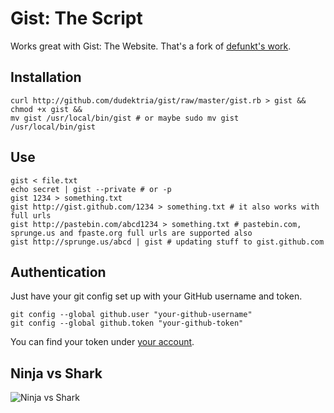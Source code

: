 Gist: The Script
================

Works great with Gist: The Website. That's a fork of [defunkt's work][1].

[1]: http://github.com/defunkt/gist

Installation
------------

    curl http://github.com/dudektria/gist/raw/master/gist.rb > gist &&
    chmod +x gist &&
    mv gist /usr/local/bin/gist # or maybe sudo mv gist /usr/local/bin/gist

Use
---

    gist < file.txt
    echo secret | gist --private # or -p
    gist 1234 > something.txt
    gist http://gist.github.com/1234 > something.txt # it also works with full urls
    gist http://pastebin.com/abcd1234 > something.txt # pastebin.com, sprunge.us and fpaste.org full urls are supported also
    gist http://sprunge.us/abcd | gist # updating stuff to gist.github.com

Authentication
--------------

Just have your git config set up with your GitHub username and token.

    git config --global github.user "your-github-username"
    git config --global github.token "your-github-token"

You can find your token under [your account](https://github.com/account).


Ninja vs Shark
--------------

![Ninja vs Shark](http://github.com/defunkt/gist/tree/master%2Fbattle.png?raw=true)
